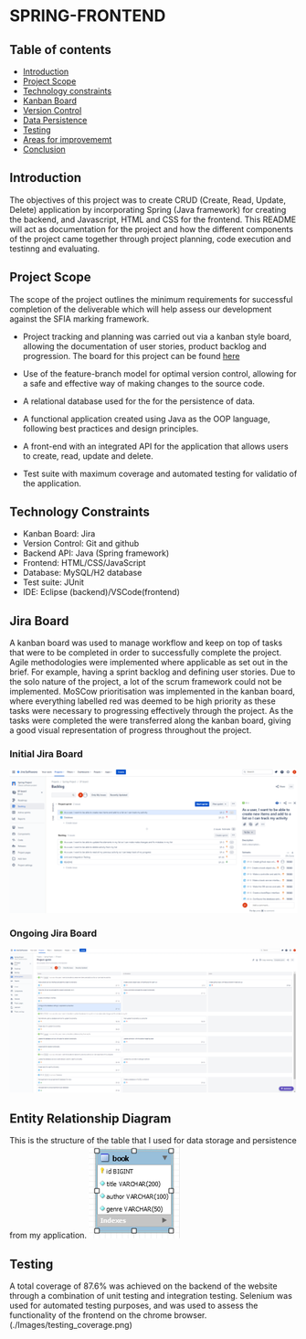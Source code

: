 # SPRING-FRONTEND

## Table of contents

- [Introduction](#Introduction)
- [Project Scope](#Project-Scope)
- [Technology constraints](#Technology-constraints)
- [Kanban Board](#Jira-Board)
- [Version Control](#Version-control)
- [Data Persistence](#Data-Persistence)
- [Testing](#Testing)
- [Areas for improvememt](#Areas-for-improvement)
- [Conclusion](#Conclusion)

## Introduction

The objectives of this project was to create CRUD (Create, Read, Update, Delete) application by incorporating Spring (Java framework) for creating the backend, and Javascript, HTML and CSS for the frontend. This README will act as documentation for the project and how the different components of the project came together through project planning, code execution and testinng and evaluating.

## Project Scope

The scope of the project outlines the minimum requirements for successful completion of the deliverable which will help assess our development against the SFIA marking framework.

- Project tracking and planning was carried out via a kanban style board, allowing the documentation of user stories, product backlog and progression. The board for this project can be found [here](https://junaid95.atlassian.net/secure/RapidBoard.jspa?rapidView=3&projectKey=SP&selectedIssue=SP-38)

- Use of the feature-branch model for optimal version control, allowing for a safe and effective way of making changes to the source code.

- A relational database used for the for the persistence of data.

- A functional application created using Java as the OOP language, following best practices and design principles.

- A front-end with an integrated API for the application that allows users to create, read, update and delete.

- Test suite with maximum coverage and automated testing for validatio of the application.

## Technology Constraints

- Kanban Board: Jira
- Version Control: Git and github
- Backend API: Java (Spring framework)
- Frontend: HTML/CSS/JavaScript
- Database: MySQL/H2 database
- Test suite: JUnit
- IDE: Eclipse (backend)/VSCode(frontend)

## Jira Board

A kanban board was used to manage workflow and keep on top of tasks that were to be completed in order to successfully complete the project. Agile methodologies were implemented where applicable as set out in the brief. For example, having a sprint backlog and defining user stories. Due to the solo nature of the project, a lot of the scrum framework could not be implemented. MoSCow prioritisation was implemented in the kanban board, where everything labelled red was deemed to be high priority as these tasks were necessary to progressing effectively through the project. As the tasks were completed the were transferred along the kanban board, giving a good visual representation of progress throughout the project.

### Initial Jira Board

![Initial Jira Board](./Images/initial_jira_board.png)

### Ongoing Jira Board

![Ongoing Jira Board](./Images/ongoing_jira_board.png)

## Entity Relationship Diagram

This is the structure of the table that I used for data storage and persistence from my application.
![ERD Diagram](./Images/ERD.png)

## Testing

A total coverage of 87.6% was achieved on the backend of the website through a combination of unit testing and integration testing. Selenium was used for automated testing purposes, and was used to assess the functionality of the frontend on the chrome browser.
(./Images/testing_coverage.png)

